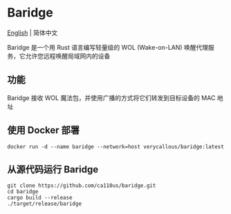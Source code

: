 # Baridge

[English](./README.md) | 简体中文

Baridge 是一个用 Rust 语言编写轻量级的 WOL (Wake-on-LAN) 唤醒代理服务，它允许您远程唤醒局域网内的设备

## 功能
Baridge 接收 WOL 魔法包，并使用广播的方式将它们转发到目标设备的 MAC 地址

## 使用 Docker 部署
```shell
docker run -d --name baridge --network=host verycallous/baridge:latest
```

## 从源代码运行 Baridge
```shell
git clone https://github.com/ca110us/baridge.git
cd baridge
cargo build --release
./target/release/baridge
```
